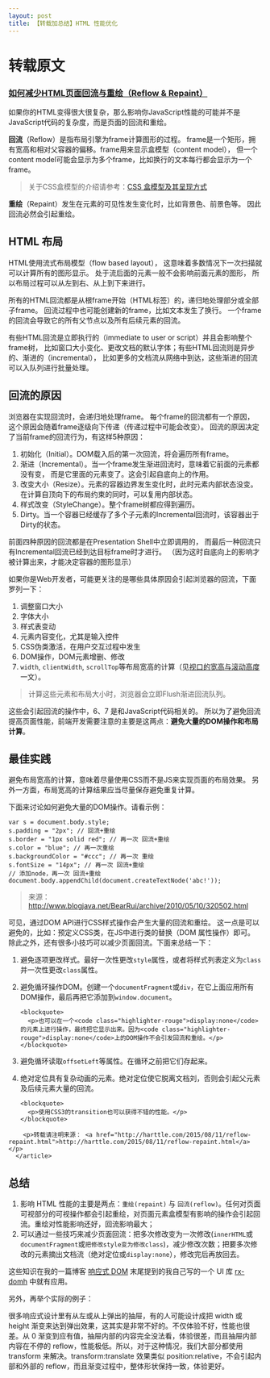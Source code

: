 ```yaml
---
layout: post
title: 【转载加总结】HTML 性能优化
---
```


# 转载原文

### [如何减少HTML页面回流与重绘（Reflow & Repaint）](https://zhuanlan.zhihu.com/p/22181897)

<article class="md">
        <p>如果你的HTML变得很大很复杂，那么影响你JavaScript性能的可能并不是JavaScript代码的复杂度，而是页面的回流和重绘。</p>

<p><strong>回流</strong>（Reflow）是指布局引擎为frame计算图形的过程。
frame是一个矩形，拥有宽高和相对父容器的偏移。frame用来显示盒模型（content model），
但一个content model可能会显示为多个frame，比如换行的文本每行都会显示为一个frame。</p>

<blockquote>
  <p>关于CSS盒模型的介绍请参考：<a href="/2015/05/28/css-display.html">CSS 盒模型及其呈现方式</a></p>
</blockquote>

<p><strong>重绘</strong>（Repaint）发生在元素的可见性发生变化时，比如背景色、前景色等。
因此回流必然会引起重绘。</p>

<!--more-->

<h1 id="0">HTML 布局</h1>

<p>HTML使用流式布局模型（flow based layout），
这意味着多数情况下一次扫描就可以计算所有的图形显示。
处于流后面的元素一般不会影响前面元素的图形，
所以布局过程可以从左到右、从上到下来进行。</p>

<p>所有的HTML回流都是从根frame开始（HTML标签）的，递归地处理部分或全部子frame。
回流过程中也可能创建新的frame，比如文本发生了换行。
一个frame的回流会导致它的所有父节点以及所有后续元素的回流。</p>

<p>有些HTML回流是立即执行的（immediate to user or script）并且会影响整个frame树，
比如窗口大小变化、更改文档的默认字体；有些HTML回流则是异步的、渐进的（incremental），
比如更多的文档流从网络中到达，这些渐进的回流可以入队列进行批量处理。</p>

<h1 id="1">回流的原因</h1>

<p>浏览器在实现回流时，会递归地处理frame。 每个frame的回流都有一个原因，
这个原因会随着frame逐级向下传递（传递过程中可能会改变）。
回流的原因决定了当前frame的回流行为，有这样5种原因：</p>

<ol>
  <li>初始化（Initial）。DOM载入后的第一次回流，将会遍历所有frame。</li>
  <li>渐进（Incremental）。当一个frame发生渐进回流时，意味着它前面的元素都没有变，
 而是它里面的元素变了。这会引起自底向上的作用。</li>
  <li>改变大小（Resize）。元素的容器边界发生变化时，此时元素内部状态没变。
 在计算自顶向下的布局约束的同时，可以复用内部状态。</li>
  <li>样式改变（StyleChange）。整个frame树都应得到遍历。</li>
  <li>Dirty。当一个容器已经缓存了多个子元素的Incremental回流时，该容器出于Dirty的状态。</li>
</ol>

<p>前面四种原因的回流都是在Presentation Shell中立即调用的，
而最后一种回流只有Incremental回流已经到达目标frame时才进行。
（因为这时自底向上的影响才被计算出来，才能决定容器的图形显示）</p>

<p>如果你是Web开发者，可能更关注的是哪些具体原因会引起浏览器的回流，下面罗列一下：</p>

<ol>
  <li>调整窗口大小</li>
  <li>字体大小</li>
  <li>样式表变动</li>
  <li>元素内容变化，尤其是输入控件</li>
  <li>CSS伪类激活，在用户交互过程中发生</li>
  <li>DOM操作，DOM元素增删、修改</li>
  <li><code class="highlighter-rouge">width</code>, <code class="highlighter-rouge">clientWidth</code>, <code class="highlighter-rouge">scrollTop</code>等布局宽高的计算（见<a href="/2016/04/24/client-height-width.html">视口的宽高与滚动高度</a>一文）。</li>
</ol>

<blockquote>
  <p>计算这些元素和布局大小时，浏览器会立即Flush渐进回流队列。</p>
</blockquote>

<p>这些会引起回流的操作中，6、7 是和JavaScript代码相关的。
所以为了避免回流提高页面性能，前端开发需要注意的主要是这两点：<strong>避免大量的DOM操作和布局计算</strong>。</p>

<h1 id="2">最佳实践</h1>

<p>避免布局宽高的计算，意味着尽量使用CSS而不是JS来实现页面的布局效果。
另外一方面，布局宽高的计算结果应当尽量保存避免重复计算。</p>

<p>下面来讨论如何避免大量的DOM操作。请看示例：</p>

<div class="language-javascript highlighter-rouge"><pre class="highlight"><code><span class="kd">var</span> <span class="nx">s</span> <span class="o">=</span> <span class="nb">document</span><span class="p">.</span><span class="nx">body</span><span class="p">.</span><span class="nx">style</span><span class="p">;</span> 
<span class="nx">s</span><span class="p">.</span><span class="nx">padding</span> <span class="o">=</span> <span class="s2">"2px"</span><span class="p">;</span> <span class="c1">// 回流+重绘</span>
<span class="nx">s</span><span class="p">.</span><span class="nx">border</span> <span class="o">=</span> <span class="s2">"1px solid red"</span><span class="p">;</span> <span class="c1">// 再一次 回流+重绘</span>
<span class="nx">s</span><span class="p">.</span><span class="nx">color</span> <span class="o">=</span> <span class="s2">"blue"</span><span class="p">;</span> <span class="c1">// 再一次重绘</span>
<span class="nx">s</span><span class="p">.</span><span class="nx">backgroundColor</span> <span class="o">=</span> <span class="s2">"#ccc"</span><span class="p">;</span> <span class="c1">// 再一次 重绘</span>
<span class="nx">s</span><span class="p">.</span><span class="nx">fontSize</span> <span class="o">=</span> <span class="s2">"14px"</span><span class="p">;</span> <span class="c1">// 再一次 回流+重绘</span>
<span class="c1">// 添加node，再一次 回流+重绘</span>
<span class="nb">document</span><span class="p">.</span><span class="nx">body</span><span class="p">.</span><span class="nx">appendChild</span><span class="p">(</span><span class="nb">document</span><span class="p">.</span><span class="nx">createTextNode</span><span class="p">(</span><span class="s1">'abc!'</span><span class="p">));</span>
</code></pre>
</div>

<blockquote>
  <p>来源：<a href="http://www.blogjava.net/BearRui/archive/2010/05/10/320502.html">http://www.blogjava.net/BearRui/archive/2010/05/10/320502.html</a></p>
</blockquote>

<p>可见，通过DOM API进行CSS样式操作会产生大量的回流和重绘。
这一点是可以避免的，比如：预定义CSS类，在JS中进行类的替换（DOM 属性操作）即可。
除此之外，还有很多小技巧可以减少页面回流。下面来总结一下：</p>

<ol>
  <li>避免逐项更改样式。最好一次性更改<code class="highlighter-rouge">style</code>属性，或者将样式列表定义为<code class="highlighter-rouge">class</code>并一次性更改<code class="highlighter-rouge">class</code>属性。</li>
  <li>
    <p>避免循环操作DOM。创建一个<code class="highlighter-rouge">documentFragment</code>或<code class="highlighter-rouge">div</code>，在它上面应用所有DOM操作，最后再把它添加到<code class="highlighter-rouge">window.document</code>。</p>

    <blockquote>
      <p>也可以在一个<code class="highlighter-rouge">display:none</code>的元素上进行操作，最终把它显示出来。因为<code class="highlighter-rouge">display:none</code>上的DOM操作不会引发回流和重绘。</p>
    </blockquote>
  </li>
  <li>避免循环读取<code class="highlighter-rouge">offsetLeft</code>等属性。在循环之前把它们存起来。</li>
  <li>
    <p>绝对定位具有复杂动画的元素。绝对定位使它脱离文档刘，否则会引起父元素及后续元素大量的回流。</p>

    <blockquote>
      <p>使用CSS3的transition也可以获得不错的性能。</p>
    </blockquote>
  </li>
</ol>


        <p>转载请注明来源： <a href="http://harttle.com/2015/08/11/reflow-repaint.html">http://harttle.com/2015/08/11/reflow-repaint.html</a></p>
      </article>


# 总结

1. 影响 HTML 性能的主要是两点：`重绘(repaint)` 与 `回流(reflow)`。任何对页面可视部分的可视操作都会引起重绘，对页面元素盒模型有影响的操作会引起回流。重绘对性能影响还好，回流影响最大；
2. 可以通过一些技巧来减少页面回流：把多次修改变为一次修改(`innerHTML`或`documentFragment`或`把修改style变为修改class`)，减少修改次数；把要多次修改的元素摘出文档流（绝对定位或`display:none`），修改完后再放回去。

这些知识在我的一篇博客 [响应式 DOM](http://xialvjun.github.io/2017/03/15/rx-domh-reactive-dom/) 末尾提到的我自己写的一个 UI 库 [rx-domh](https://github.com/xialvjun/rx-domh) 中就有应用。

另外，再举个实际的例子：

很多响应式设计里有从左或从上弹出的抽屉，有的人可能设计成把 width 或 height 渐变来达到弹出效果，这其实是非常不好的。不仅体验不好，性能也很差。从 0 渐变到应有值，抽屉内部的内容完全没法看，体验很差，而且抽屉内部内容在不停的 reflow，性能极低。所以，对于这种情况，我们大部分都使用 transform 来解决。transform:translate 效果类似 position:relative，不会引起内部和外部的 reflow，而且渐变过程中，整体形状保持一致，体验更好。
